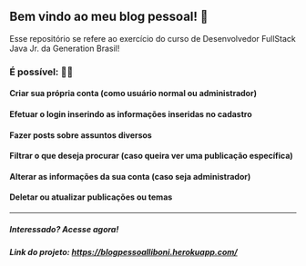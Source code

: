 ## Bem vindo ao meu blog pessoal! 🦋

Esse repositório se refere ao exercício do curso de Desenvolvedor FullStack Java Jr. da Generation Brasil!

### É possível: 👨‍💻

#### Criar sua própria conta (como usuário normal ou administrador)
#### Efetuar o login inserindo as informações inseridas no cadastro
#### Fazer posts sobre assuntos diversos
#### Filtrar o que deseja procurar (caso queira ver uma publicação específica)
#### Alterar as informações da sua conta (caso seja administrador)
#### Deletar ou atualizar publicações ou temas

<hr>

##### Interessado? Acesse agora! 
##### Link do projeto: https://blogpessoalliboni.herokuapp.com/



